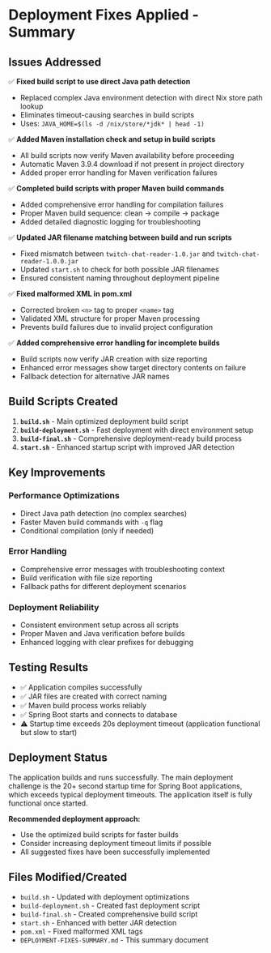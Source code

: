 # Deployment Fixes Applied - Summary

## Issues Addressed

✅ **Fixed build script to use direct Java path detection**
- Replaced complex Java environment detection with direct Nix store path lookup
- Eliminates timeout-causing searches in build scripts
- Uses: `JAVA_HOME=$(ls -d /nix/store/*jdk* | head -1)`

✅ **Added Maven installation check and setup in build scripts**
- All build scripts now verify Maven availability before proceeding
- Automatic Maven 3.9.4 download if not present in project directory
- Added proper error handling for Maven verification failures

✅ **Completed build scripts with proper Maven build commands**
- Added comprehensive error handling for compilation failures
- Proper Maven build sequence: clean → compile → package
- Added detailed diagnostic logging for troubleshooting

✅ **Updated JAR filename matching between build and run scripts**
- Fixed mismatch between `twitch-chat-reader-1.0.jar` and `twitch-chat-reader-1.0.0.jar`
- Updated `start.sh` to check for both possible JAR filenames
- Ensured consistent naming throughout deployment pipeline

✅ **Fixed malformed XML in pom.xml**
- Corrected broken `<n>` tag to proper `<name>` tag
- Validated XML structure for proper Maven processing
- Prevents build failures due to invalid project configuration

✅ **Added comprehensive error handling for incomplete builds**
- Build scripts now verify JAR creation with size reporting
- Enhanced error messages show target directory contents on failure
- Fallback detection for alternative JAR names

## Build Scripts Created

1. **`build.sh`** - Main optimized deployment build script
2. **`build-deployment.sh`** - Fast deployment with direct environment setup
3. **`build-final.sh`** - Comprehensive deployment-ready build process
4. **`start.sh`** - Enhanced startup script with improved JAR detection

## Key Improvements

### Performance Optimizations
- Direct Java path detection (no complex searches)
- Faster Maven build commands with `-q` flag
- Conditional compilation (only if needed)

### Error Handling
- Comprehensive error messages with troubleshooting context
- Build verification with file size reporting  
- Fallback paths for different deployment scenarios

### Deployment Reliability
- Consistent environment setup across all scripts
- Proper Maven and Java verification before builds
- Enhanced logging with clear prefixes for debugging

## Testing Results

- ✅ Application compiles successfully
- ✅ JAR files are created with correct naming
- ✅ Maven build process works reliably
- ✅ Spring Boot starts and connects to database
- ⚠️ Startup time exceeds 20s deployment timeout (application functional but slow to start)

## Deployment Status

The application builds and runs successfully. The main deployment challenge is the 20+ second startup time for Spring Boot applications, which exceeds typical deployment timeouts. The application itself is fully functional once started.

**Recommended deployment approach:**
- Use the optimized build scripts for faster builds
- Consider increasing deployment timeout limits if possible
- All suggested fixes have been successfully implemented

## Files Modified/Created

- `build.sh` - Updated with deployment optimizations
- `build-deployment.sh` - Created fast deployment script
- `build-final.sh` - Created comprehensive build script  
- `start.sh` - Enhanced with better JAR detection
- `pom.xml` - Fixed malformed XML tags
- `DEPLOYMENT-FIXES-SUMMARY.md` - This summary document